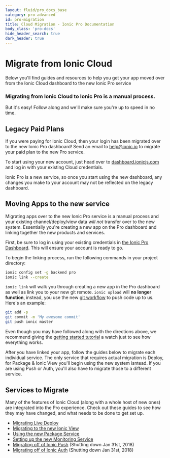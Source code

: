 ```yaml
---
layout: fluid/pro_docs_base
category: pro-advanced
id: pro-migration
title: Cloud Migration - Ionic Pro Documentation
body_class: 'pro-docs'
hide_header_search: true
dark_header: true
---
```


# Migrate from Ionic Cloud

Below you'll find guides and resources to help you get your app moved over from the Ionic Cloud dashboard to the new Ionic Pro service

<div class="alert alert-warning" role="alert"><h3>Migrating from Ionic Cloud to Ionic Pro is a manual process.</h3>But it's easy! Follow along and we'll make sure you're up to speed in no time.</div>

## Legacy Paid Plans

If you were paying for Ionic Cloud, then your login has been migrated over to the new Ionic Pro dashboard! Send an email to <a href="mailto:help@ionic.io">help@ionic.io</a> to migrate your paid plan to the new Pro service.

To start using your new account, just head over to [dashboard.ionicjs.com](https://dashboard.ionicjs.com/apps) and log in with your existing Cloud credentials.

<p class="paid-notice">
  Ionic Pro is a new service, so once you start using the new dashboard, any changes you make to your account may not be reflected on the legacy dashboard.
</p>

## Moving Apps to the new service

Migrating apps over to the new Ionic Pro service is a manual process and your existing channel/deploy/view data *will not* transfer over to the new system. Essentially you're creating a new app on the Pro dashboard and linking together the new products and services.

First, be sure to log in using your existing credentials in [the Ionic Pro Dashboard](https://dashboard.ionicjs.com). This will ensure your account is ready to go.

To begin the linking process, run the following commands in your project directory:

```bash
ionic config set -g backend pro
ionic link --create
```

`ionic link` will walk you through creating a new app in the Pro dashboard as well as link you to your new git remote. `ionic upload` will **no longer function**, instead, you use the new [git workflow](/docs/pro/basics/git/) to push code up to us. Here's an example:

```bash
git add -p
git commit -m 'My awesome commit'
git push ionic master
```

Even though you may have followed along with the directions above, we recommend giving the [getting started tutorial](/docs/pro/basics/getting-started/#linking-an-existing-app) a watch just to see how everything works.

After you have linked your app, follow the guides below to migrate each individual service. The only service that requires actual migration is Deploy, for Package & Ionic View you'll begin using the new system isntead. If you are using Push or Auth, you'll also have to migrate those to a different service.

## Services to Migrate

Many of the features of Ionic Cloud (along with a whole host of new ones) are integrated into the Pro experience.  Check out these guides to see how they may have changed, and what needs to be done to get set up.

* [Migrating Live Deploy](/docs/pro/migration/live-deploy.html)
* [Migrating to the new Ionic View](/docs/pro/migration/view.html)
* [Using the new Package Service](/docs/pro/migration/package.html)
* [Setting up the new Monitoring Service](/docs/pro/monitoring/)
* [Migrating off of Ionic Push](/docs/pro/migration/push.html) (Shutting down Jan 31st, 2018)
* [Migrating off of Ionic Auth](/docs/pro/migration/auth.html) (Shutting down Jan 31st, 2018)
